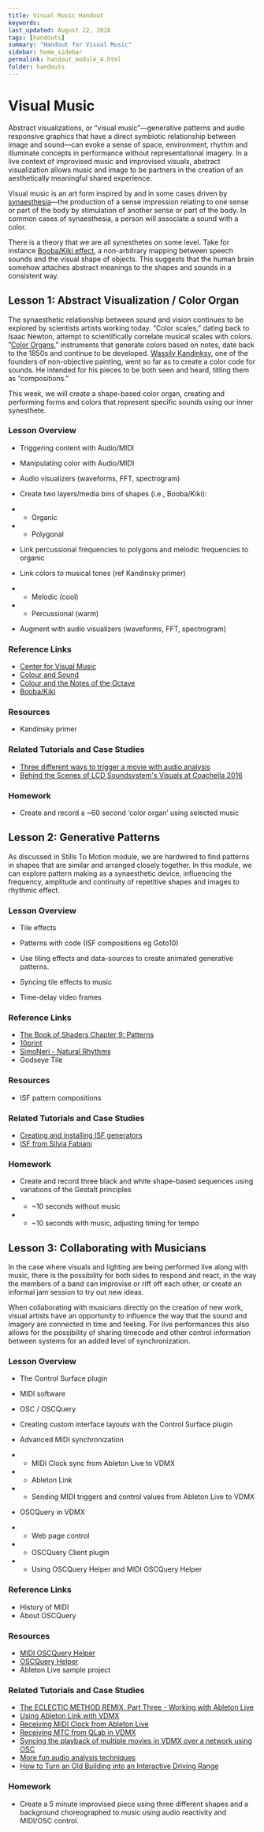 ```yaml
---
title: Visual Music Handout
keywords: 
last_updated: August 22, 2018
tags: [handouts]
summary: "Handout for Visual Music"
sidebar: home_sidebar
permalink: handout_module_4.html
folder: handouts
---
```


# Visual Music

Abstract visualizations, or “visual music”—generative patterns and audio responsive graphics that have a direct symbiotic relationship between image and sound—can evoke a sense of space, environment, rhythm and illuminate concepts in performance without representational imagery. In a live context of improvised music and improvised visuals, abstract visualization allows music and image to be partners in the creation of an aesthetically meaningful shared experience.

Visual music is an art form inspired by and in some cases driven by [synaesthesia](https://en.wikipedia.org/wiki/Synesthesia)—the production of a sense impression relating to one sense or part of the body by stimulation of another sense or part of the body. In common cases of synaesthesia, a person will associate a sound with a color.

There is a theory that we are all synesthetes on some level. Take for instance [Booba/Kiki effect](https://en.wikipedia.org/wiki/Bouba/kiki_effect), a non-arbitrary mapping between speech sounds and the visual shape of objects. This suggests that the human brain somehow attaches abstract meanings to the shapes and sounds in a consistent way.

## Lesson 1: Abstract Visualization / Color Organ

The synaesthetic relationship between sound and vision continues to be explored by scientists artists working today. “Color scales,” dating back to Isaac Newton, attempt to scientifically correlate musical scales with colors. ”[Color Organs](https://en.wikipedia.org/wiki/Color_organ),” instruments that generate colors based on notes, date back to the 1850s and continue to be developed. [Wassily Kandinksy](https://en.wikipedia.org/wiki/Wassily_Kandinsky), one of the founders of non-objective painting, went so far as to create a color code for sounds. He intended for his pieces to be both seen and heard, titling them as “compositions.”

This week, we will create a shape-based color organ, creating and performing forms and colors that represent specific sounds using our inner synesthete. 

### Lesson Overview

* Triggering content with Audio/MIDI
* Manipulating color with Audio/MIDI
* Audio visualizers (waveforms, FFT, spectrogram)

* Create two layers/media bins of shapes (i.e., Booba/Kiki): 
* * Organic 
* * Polygonal 
* Link percussional frequencies to polygons and melodic frequencies to organic
* Link colors to musical tones (ref Kandinsky primer)
* * Melodic (cool)
* * Percussional (warm)
* Augment with audio visualizers (waveforms, FFT, spectrogram)

### Reference Links

* [Center for Visual Music](https://www.centerforvisualmusic.org/)
* [Colour and Sound](https://www.flutopedia.com/sound_color.htm)
* [Colour and the Notes of the Octave](http://www.davidrokeby.com/Culturall2/40_colour.html)
* [Booba/Kiki](https://en.wikipedia.org/wiki/Bouba/kiki_effect)

### Resources

* Kandinsky primer

### Related Tutorials and Case Studies

* [Three different ways to trigger a movie with audio analysis](https://vdmx.vidvox.net/tutorials/using-audio-analysis-or-other-data-source-to-trigger-a-movie)
* [Behind the Scenes of LCD Soundsystem's Visuals at Coachella 2016](https://vdmx.vidvox.net/blog/nev-bull-lcd-soundsystem-coachella)

### Homework

* Create and record a ~60 second ‘color organ’ using selected music

## Lesson 2: Generative Patterns

As discussed in Stills To Motion module, we are hardwired to find patterns in shapes that are similar and arranged closely together. In this module, we can explore pattern making as a synaesthetic device, influencing the frequency, amplitude and continuity of repetitive shapes and images to rhythmic effect.

### Lesson Overview

* Tile effects
* Patterns with code (ISF compositions eg Goto10)

* Use tiling effects and data-sources to create animated generative patterns.
* Syncing tile effects to music
* Time-delay video frames

### Reference Links

* [The Book of Shaders Chapter 9: Patterns](https://thebookofshaders.com/09/)
* [10print](https://10print.org/)
* [SimoNeri - Natural Rhythms](https://simoneri.com/works_category/natural-rhythms/)
* Godseye Tile

### Resources

* ISF pattern compositions

### Related Tutorials and Case Studies

* [Creating and installing ISF generators](https://vdmx.vidvox.net/tutorials/creating-and-installing-isf-generators)
* [ISF from Silvia Fabiani](https://vdmx.vidvox.net/blog/isf-from-silvia-fabiani)

### Homework

* Create and record three black and white shape-based sequences using variations of the Gestalt principles
* * ~10 seconds without music
* * ~10 seconds with music, adjusting timing for tempo

## Lesson 3: Collaborating with Musicians

In the case where visuals and lighting are being performed live along with music, there is the possibility for both sides to respond and react, in the way the members of a band can improvise or riff off each other, or create an informal jam session to try out new ideas.

When collaborating with musicians directly on the creation of new work, visual artists have an opportunity to influence the way that the sound and imagery are connected in time and feeling. For live performances this also allows for the possibility of sharing timecode and other control information between systems for an added level of synchronization.

### Lesson Overview

* The Control Surface plugin
* MIDI software
* OSC / OSCQuery

* Creating custom interface layouts with the Control Surface plugin
* Advanced MIDI synchronization
* * MIDI Clock sync from Ableton Live to VDMX
* * Ableton Link
* * Sending MIDI triggers and control values from Ableton Live to VDMX
* OSCQuery in VDMX
* * Web page control
* * OSCQuery Client plugin
* * Using OSCQuery Helper and MIDI OSCQuery Helper

### Reference Links

* History of MIDI
* About OSCQuery

### Resources

* [MIDI OSCQuery Helper](https://docs.vidvox.net/freebies_midi_oscquery_helper.html)
* [OSCQuery Helper](https://docs.vidvox.net/freebies_oscquery_helper.html)
* Ableton Live sample project

### Related Tutorials and Case Studies

* [The ECLECTIC METHOD REMIX, Part Three - Working with Ableton Live](https://vdmx.vidvox.net/tutorials/the-eclectic-method-remix-part-three-working-with-ableton-live)
* [Using Ableton Link with VDMX](https://vdmx.vidvox.net/tutorials/ableton-link-in-vdmx)
* [Receiving MIDI Clock from Ableton Live](https://vdmx.vidvox.net/tutorials/receiving-midi-clock-from-ableton-live-in-vdmx)
* [Receiving MTC from QLab in VDMX](https://vdmx.vidvox.net/tutorials/receiving-midi-smpte-time-code-mtc-in-vdmx)
* [Syncing the playback of multiple movies in VDMX over a network using OSC](https://vdmx.vidvox.net/tutorials/syncing-the-playhead-of-multiple-movies-in-vdmx)
* [More fun audio analysis techniques](https://vdmx.vidvox.net/tutorials/more-fun-audio-analysis-techniques)
* [How to Turn an Old Building into an Interactive Driving Range ](https://vdmx.vidvox.net/tutorials/how-to-turn-an-old-building-into-an-interactive-driving-range-by-lumenal-code)

### Homework

* Create a 5 minute improvised piece using three different shapes and a background choreographed to music using audio reactivity and MIDI/OSC control.